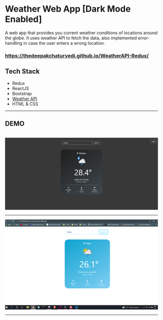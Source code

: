 # Weather Web App [Dark Mode Enabled]

A web app that provides you current weather conditions of locations around the globe. It uses weather API to fetch the data, also implemented error-handling in case the user enters a wrong location.

### <a href="https://thedeepakchaturvedi.github.io/WeatherAPI-Redux/">https://thedeepakchaturvedi.github.io/WeatherAPI-Redux/</a>

## Tech Stack

<ul>
<li>Redux</li>
<li>ReactJS</li>
<li>Bootstrap</li>
<li><a href="https://www.weatherapi.com/">Weather API</a></li>
<li>HTML & CSS</li>
</ul>

<hr>

## DEMO

<br>
<img src="ss1.PNG">
<br>
<hr>
<img src="ss2.PNG">
<br>
<hr>
